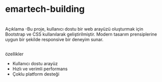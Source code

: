 # emartech-building
#
Açıklama
-Bu proje, kullanıcı dostu bir web arayüzü oluşturmak için Bootstrap ve CSS kullanılarak geliştirilmiştir. Modern tasarım prensiplerine uygun bir şekilde responsive bir deneyim sunar.

##
özellikler
- Kullanıcı dostu arayüz
- Hızlı ve verimli performans
- Çoklu platform desteği
  
